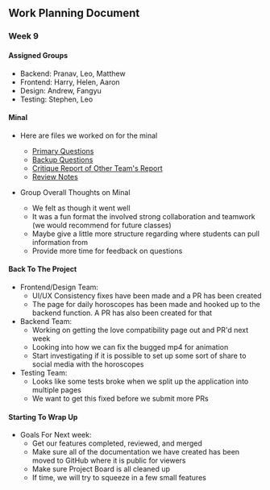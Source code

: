 ## Work Planning Document
### Week 9
#### Assigned Groups
- Backend: Pranav, Leo, Matthew
- Frontend: Harry, Helen, Aaron
- Design: Andrew, Fangyu
- Testing: Stephen, Leo

#### Minal
- Here are files we worked on for the minal
  - [Primary Questions](https://docs.google.com/document/d/15PfhbheH6b37Wzthd7DVqUdUCW0WkdPdgKXtfgHzPCA/edit?usp=sharing)
  - [Backup Questions](https://docs.google.com/document/d/15rxaHFhemdjztnFNRYgEOAZKr0bz0bFQEg32Y8Gfpyg/edit?usp=sharing)
  - [Critique Report of Other Team's Report](https://docs.google.com/document/d/1yDy86AOO8P484KADNOQX99RYFDfo8b8D3ENTmS_sXuo/edit?usp=sharing)
  - [Review Notes](https://docs.google.com/document/d/1P7ur7v_Nkn8D19IGuPvov8saz921TYUWLQSdjfOGjOk/edit?usp=sharing)

- Group Overall Thoughts on Minal
  - We felt as though it went well
  - It was a fun format the involved strong collaboration and teamwork (we would recommend for future classes)
  - Maybe give a little more structure regarding where students can pull information from
  - Provide more time for feedback on questions
 
#### Back To The Project
- Frontend/Design Team:
  - UI/UX Consistency fixes have been made and a PR has been created
  - The page for daily horoscopes has been made and hooked up to the backend function. A PR has also been created for that
- Backend Team:
  - Working on getting the love compatibility page out and PR'd next week
  - Looking into how we can fix the bugged mp4 for animation
  - Start investigating if it is possible to set up some sort of share to social media with the horoscopes
- Testing Team:
  - Looks like some tests broke when we split up the application into multiple pages
  - We want to get this fixed before we submit more PRs
 
#### Starting To Wrap Up
- Goals For Next week:
  - Get our features completed, reviewed, and merged
  - Make sure all of the documentation we have created has been moved to GitHub where it is public for viewers
  - Make sure Project Board is all cleaned up
  - If time, we will try to squeeze in a few small features

